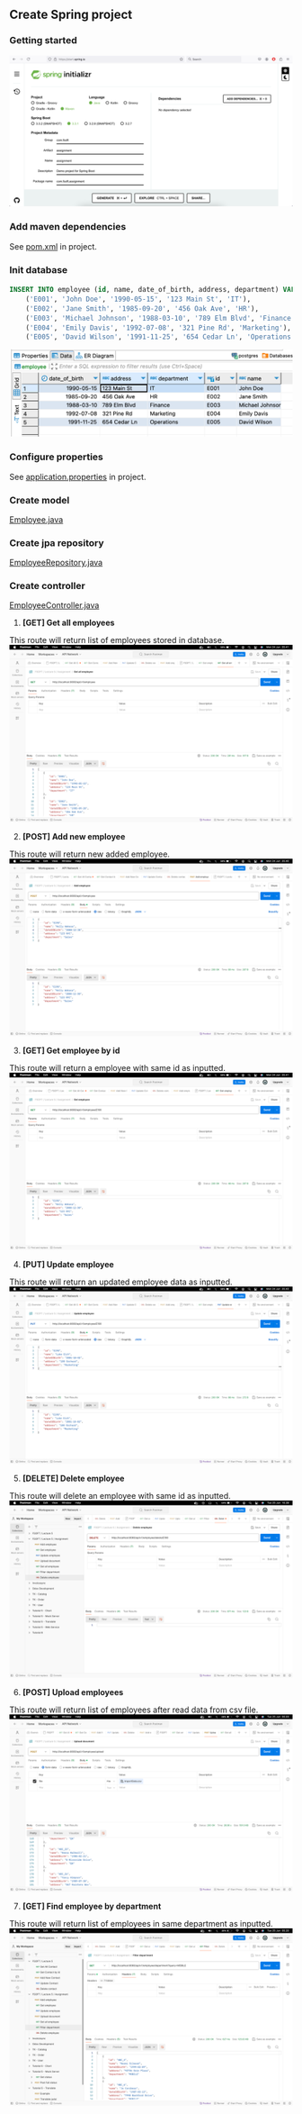 <h2>Create Spring project</h2>

### Getting started
![spring-init.png](assignment/image/spring-init.png)

### Add maven dependencies
See [pom.xml](assignment/pom.xml) in project.

### Init database
```sql
INSERT INTO employee (id, name, date_of_birth, address, department) VALUES
    ('E001', 'John Doe', '1990-05-15', '123 Main St', 'IT'),
    ('E002', 'Jane Smith', '1985-09-20', '456 Oak Ave', 'HR'),
    ('E003', 'Michael Johnson', '1988-03-10', '789 Elm Blvd', 'Finance'),
    ('E004', 'Emily Davis', '1992-07-08', '321 Pine Rd', 'Marketing'),
    ('E005', 'David Wilson', '1991-11-25', '654 Cedar Ln', 'Operations');
```
![database.png](assignment/image/database.png)

### Configure properties
See [application.properties](assignment/src/main/resources/application.properties) in project.

### Create model
[Employee.java](assignment/src/main/java/com/fsoft/assignment/model/Employee.java)

### Create jpa repository
[EmployeeRepository.java](assignment/src/main/java/com/fsoft/assignment/repository/EmployeeRepository.java)

### Create controller
[EmployeeController.java](assignment/src/main/java/com/fsoft/assignment/controller/EmployeeController.java)

1. **[GET] Get all employees**

This route will return list of employees stored in database. 
![get-all-employees.png](assignment/image/get-all-employees.png)

2. **[POST] Add new employee**

This route will return new added employee.
![add-employee.png](assignment/image/add-employee.png)

3. **[GET] Get employee by id**

This route will return a employee with same id as inputted.
![get-employee.png](assignment/image/get-employee.png)

4. **[PUT] Update employee**

This route will return an updated employee data as inputted.
![update-employee.png](assignment/image/update-employee.png)

5. **[DELETE] Delete employee**

This route will delete an employee with same id as inputted.
![delete-employee.png](assignment/image/delete-employee.png)

6. **[POST] Upload employees**

This route will return list of employees after read data from csv file.
![upload-employee.png](assignment/image/upload-employee.png)

7. **[GET] Find employee by department**

This route will return list of employees in same department as inputted.
![filter-department.png](assignment/image/filter-department.png)



